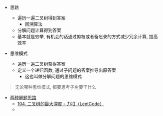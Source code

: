 * 思路
	* 遍历一遍二叉树得到答案
		* 回溯算法
	* 分解问题计算得到答案
	* 基本就是穷举, 有机会的话通过剪枝或者备忘录的方式减少冗余计算, 提高效率

* 思维模式
	* 遍历一遍二叉树获得答案
	* 定义一个递归函数, 通过子问题的答案推导出原答案
		* 这也叫做分解问题的思维模式

> 无论哪种思维模式, 都要思考子树要干什么

* [两种解题思路](https://labuladong.github.io/algo/1/6/#两种解题思路)
	* [104. 二叉树的最大深度 - 力扣（LeetCode）](https://leetcode.cn/problems/maximum-depth-of-binary-tree/)
	*